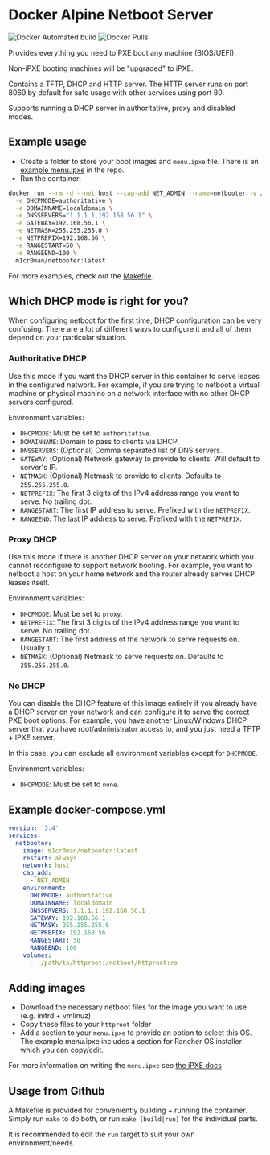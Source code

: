 # Docker Alpine Netboot Server

![Docker Automated build](https://img.shields.io/docker/automated/m1cr0man/netbooter.svg)
![Docker Pulls](https://img.shields.io/docker/pulls/m1cr0man/netbooter.svg)

Provides everything you need to PXE boot any machine (BIOS/UEFI).

Non-iPXE booting machines will be "upgraded" to iPXE.

Contains a TFTP, DHCP and HTTP server. The HTTP server runs on port 8069
by default for safe usage with other services using port 80.

Supports running a DHCP server in authoritative, proxy and disabled modes.

## Example usage

- Create a folder to store your boot images and `menu.ipxe` file. There is
an [example menu.ipxe](https://github.com/m1cr0man/docker-netbooter/blob/master/httproot/menu.ipxe) in the repo.
- Run the container:

```bash
docker run --rm -d --net host --cap-add NET_ADMIN --name=netbooter -v /path/to/httproot:/netboot/httproot \
  -e DHCPMODE=authoritative \
  -e DOMAINNAME=localdomain \
  -e DNSSERVERS="1.1.1.1,192.168.56.1" \
  -e GATEWAY=192.168.56.1 \
  -e NETMASK=255.255.255.0 \
  -e NETPREFIX=192.168.56 \
  -e RANGESTART=50 \
  -e RANGEEND=100 \
  m1cr0man/netbooter:latest
```

For more examples, check out the [Makefile](./Makefile).

## Which DHCP mode is right for you?

When configuring netboot for the first time, DHCP configuration can
be very confusing. There are a lot of different ways to configure it
and all of them depend on your particular situation.

### Authoritative DHCP

Use this mode if you want the DHCP server in this container to serve leases
in the configured network. For example, if you are trying to netboot a virtual
machine or physical machine on a network interface with no other DHCP servers
configured.

Environment variables:

- `DHCPMODE`: Must be set to `authoritative`.
- `DOMAINNAME`: Domain to pass to clients via DHCP.
- `DNSSERVERS`: (Optional) Comma separated list of DNS servers.
- `GATEWAY`: (Optional) Network gateway to provide to clients. Will default to server's IP.
- `NETMASK`: (Optional) Netmask to provide to clients. Defaults to `255.255.255.0`.
- `NETPREFIX`: The first 3 digits of the IPv4 address range you want to serve. No trailing dot.
- `RANGESTART`: The first IP address to serve. Prefixed with the `NETPREFIX`.
- `RANGEEND`: The last IP address to serve. Prefixed with the `NETPREFIX`.

### Proxy DHCP

Use this mode if there is another DHCP server on your network which you cannot
reconfigure to support network booting. For example, you want to netboot a host
on your home network and the router already serves DHCP leases itself.

Environment variables:

- `DHCPMODE`: Must be set to `proxy`.
- `NETPREFIX`: The first 3 digits of the IPv4 address range you want to serve. No trailing dot.
- `RANGESTART`: The first address of the network to serve requests on. Usually `1`.
- `NETMASK`: (Optional) Netmask to serve requests on. Defaults to `255.255.255.0`.

### No DHCP

You can disable the DHCP feature of this image entirely if you already have
a DHCP server on your network and can configure it to serve the correct PXE
boot options. For example, you have another Linux/Windows DHCP server that
you have root/administrator access to, and you just need a TFTP + IPXE server.

In this case, you can exclude all environment variables except for `DHCPMODE`.

Environment variables:

- `DHCPMODE`: Must be set to `none`.

## Example docker-compose.yml

```yml
version: '3.4'
services:
  netbooter:
    image: m1cr0man/netbooter:latest
    restart: always
    network: host
    cap_add:
      - NET_ADMIN
    environment:
      DHCPMODE: authoritative
      DOMAINNAME: localdomain
      DNSSERVERS: 1.1.1.1,192.168.56.1
      GATEWAY: 192.168.56.1
      NETMASK: 255.255.255.0
      NETPREFIX: 192.168.56
      RANGESTART: 50
      RANGEEND: 100
    volumes:
      - ./path/to/httproot:/netboot/httproot:ro
```

## Adding images

- Download the necessary netboot files for the image you want to use (e.g. initrd + vmlinuz)
- Copy these files to your `httproot` folder
- Add a section to your `menu.ipxe` to provide an option to select this OS. The example
menu.ipxe includes a section for Rancher OS installer which you can copy/edit.

For more information on writing the `menu.ipxe` see [the iPXE docs](https://ipxe.org/scripting)

## Usage from Github

A Makefile is provided for conveniently building + running the container.
Simply run `make` to do both, or run `make [build|run]` for the individual parts.

It is recommended to edit the `run` target to suit your own environment/needs.
